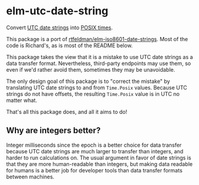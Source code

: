 # elm-utc-date-string

Convert [UTC date strings](https://developer.mozilla.org/en-US/docs/Web/JavaScript/Reference/Global_Objects/Date/toUTCString#Description) into [POSIX times](https://package.elm-lang.org/packages/elm/time/latest/Time#Posix).

This package is a port of [rtfeldman/elm-iso8601-date-strings](https://github.com/rtfeldman/elm-iso8601-date-strings). Most of the code is Richard's, as is most of the README below.

This package takes the view that it is a mistake to use UTC date strings as a
data transfer format. Nevertheless, third-party endpoints may use them,
so even if we'd rather avoid them, sometimes they may be unavoidable.

The only design goal of this package is to "correct the mistake" by translating
UTC date strings to and from `Time.Posix` values. Because UTC strings do not have
offsets, the resulting `Time.Posix` value is in UTC no matter what.

That's all this package does, and all it aims to do!

## Why are integers better?

Integer milliseconds since the epoch is a better choice for data transfer because
UTC date strings are much larger to transfer than integers, and harder to run
calculations on. The usual argument in favor of date strings is that they
are more human-readable than integers, but making data readable for humans is
a better job for developer tools than data transfer formats between machines.

